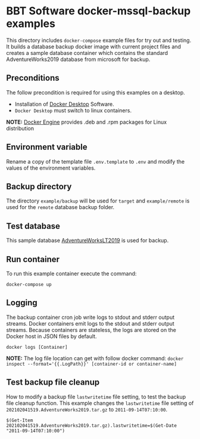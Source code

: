 # BBT Software docker-mssql-backup examples

This directory includes `docker-compose` example files for try out and testing.
It builds a database backup docker image with current project files and creates a sample database container
which contains the standard AdventureWorks2019 database from microsoft for backup.

## Preconditions

The follow precondition is required for using this examples on a desktop.

* Installation of [Docker Desktop](https://www.docker.com/products/docker-desktop) Software.
* `Docker Desktop` must switch to linux containers.

**NOTE:**
[Docker Engine](https://docs.docker.com/engine/) provides .deb and .rpm packages for Linux distribution

## Environment variable

Rename a copy of the template file `.env.template` to `.env` and modify the values of the environment variables.

## Backup directory

The directory `example/backup` will be used for `target` and `example/remote` is used for the `remote` database backup folder.

## Test database

This sample database [AdventureWorksLT2019](https://github.com/Microsoft/sql-server-samples/releases/download/adventureworks/AdventureWorksLT2019.bak)
is used for backup.

## Run container

To run this example container execute the command:

`docker-compose up`

## Logging

The backup container cron job write logs to stdout and stderr output streams. Docker containers emit logs to the stdout
and stderr output streams. Because containers are stateless, the logs are stored on the Docker host in JSON files by default.

`docker logs [Container]`

**NOTE:**
The log file location can get with follow docker command:
`docker inspect --format='{{.LogPath}}' [container-id or container-name]`

## Test backup file cleanup

How to modify a backup file `lastwritetime` file setting, to test the backup file cleanup function.
This example changes the `lastwritetime` file setting of `202102041519.AdventureWorks2019.tar.gz` to `2011-09-14T07:10:00`.

`$(Get-Item 202102041519.AdventureWorks2019.tar.gz).lastwritetime=$(Get-Date "2011-09-14T07:10:00")`
